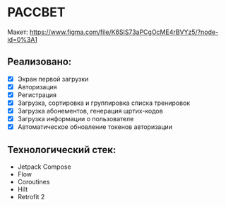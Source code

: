 # РАССВЕТ
Макет: https://www.figma.com/file/K6SlS73aPCgOcME4rBVYz5/?node-id=0%3A1

## Реализовано:
- [x] Экран первой загрузки
- [x] Авторизация
- [x] Регистрация
- [x] Загрузка, сортировка и группировка списка тренировок
- [x] Загрузка абонементов, генерация шртих-кодов
- [x] Загрузка информации о пользователе
- [x] Автоматическое обновление токенов авторизации

## Технологический стек:
- Jetpack Compose
- Flow
- Coroutines
- Hilt
- Retrofit 2